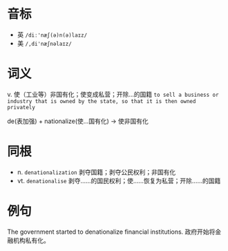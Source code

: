 # 音标

- 英 `/diː'næʃ(ə)n(ə)laɪz/`
- 美 `/,di'næʃnəlaɪz/`

# 词义

v. 使（工业等）非国有化；使变成私营；开除…的国籍
`to sell a business or industry that is owned by the state, so that it is then owned privately`



de(表加强) + nationalize(使…国有化) → 使非国有化

# 同根

- n. `denationalization` 剥夺国籍；剥夺公民权利；非国有化
- vt. `denationalise` 剥夺……的国民权利；使……恢复为私营；开除……的国籍

# 例句

The government started to denationalize financial institutions.
政府开始将金融机构私有化。


